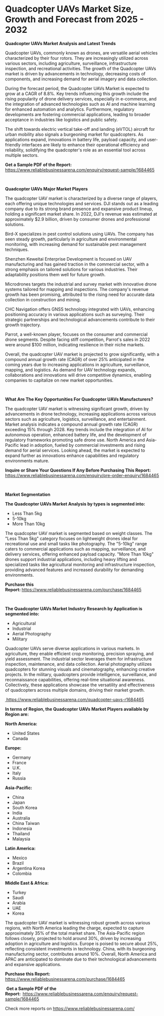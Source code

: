 <p><h1>Quadcopter UAVs Market Size, Growth and Forecast from 2025 - 2032</h1></p><p><strong>Quadcopter UAVs Market Analysis and Latest Trends</strong></p>
<p><p>Quadcopter UAVs, commonly known as drones, are versatile aerial vehicles characterized by their four rotors. They are increasingly utilized across various sectors, including agriculture, surveillance, infrastructure inspection, and recreational activities. The growth of the Quadcopter UAVs market is driven by advancements in technology, decreasing costs of components, and increasing demand for aerial imagery and data collection.</p><p>During the forecast period, the Quadcopter UAVs Market is expected to grow at a CAGR of 8.8%. Key trends influencing this growth include the rising popularity of drone delivery services, especially in e-commerce, and the integration of advanced technologies such as AI and machine learning for enhanced automation and analytics. Furthermore, regulatory developments are fostering commercial applications, leading to broader acceptance in industries like logistics and public safety.</p><p>The shift towards electric vertical take-off and landing (eVTOL) aircraft for urban mobility also signals a burgeoning market for quadcopters. As applications expand, innovations in battery life, payload capacity, and user-friendly interfaces are likely to enhance their operational efficiency and reliability, solidifying the quadcopter's role as an essential tool across multiple sectors.</p></p>
<p><strong>Get a Sample PDF of the Report:&nbsp;</strong> <a href="https://www.reliablebusinessarena.com/enquiry/request-sample/1684465?utm_campaign=3566&utm_medium=2&utm_source=Github&utm_content=ia&utm_term=26032025&utm_id=quadcopter-uavs">https://www.reliablebusinessarena.com/enquiry/request-sample/1684465</a></p>
<p>&nbsp;</p>
<p><strong>Quadcopter UAVs Major Market Players</strong></p>
<p><p>The quadcopter UAV market is characterized by a diverse range of players, each offering unique technologies and services. DJI stands out as a leading company due to its strong brand presence and expansive product lineup, holding a significant market share. In 2022, DJI's revenue was estimated at approximately $2.9 billion, driven by consumer drones and professional solutions.</p><p>Bird-X specializes in pest control solutions using UAVs. The company has seen steady growth, particularly in agriculture and environmental monitoring, with increasing demand for sustainable pest management techniques. </p><p>Shenzhen Keweitai Enterprise Development is focused on UAV manufacturing and has gained traction in the commercial sector, with a strong emphasis on tailored solutions for various industries. Their adaptability positions them well for future growth.</p><p>Microdrones targets the industrial and survey market with innovative drone systems tailored for mapping and inspections. The company's revenue growth has been promising, attributed to the rising need for accurate data collection in construction and mining.</p><p>CHC Navigation offers GNSS technology integrated with UAVs, enhancing positioning accuracy in various applications such as surveying. Their strategic partnerships and technological advancements contribute to their growth trajectory.</p><p>Parrot, a well-known player, focuses on the consumer and commercial drone segments. Despite facing stiff competition, Parrot's sales in 2022 were around $100 million, indicating resilience in their niche markets.</p><p>Overall, the quadcopter UAV market is projected to grow significantly, with a compound annual growth rate (CAGR) of over 25% anticipated in the coming years due to increasing applications in agriculture, surveillance, mapping, and logistics. As demand for UAV technology expands, collaborations and innovations will drive competitive dynamics, enabling companies to capitalize on new market opportunities.</p></p>
<p>&nbsp;</p>
<p><strong>What Are The Key Opportunities For Quadcopter UAVs Manufacturers?</strong></p>
<p><p>The quadcopter UAV market is witnessing significant growth, driven by advancements in drone technology, increasing applications across various sectors such as agriculture, logistics, surveillance, and entertainment. Market analysis indicates a compound annual growth rate (CAGR) exceeding 15% through 2028. Key trends include the integration of AI for autonomous operation, enhanced battery life, and the development of regulatory frameworks promoting safe drone use. North America and Asia-Pacific lead in adoption, fueled by commercial investments and rising demand for aerial services. Looking ahead, the market is expected to expand further as innovations enhance capabilities and regulatory environments mature.</p></p>
<p><strong>Inquire or Share Your Questions If Any Before Purchasing This Report:</strong> <a href="https://www.reliablebusinessarena.com/enquiry/pre-order-enquiry/1684465?utm_campaign=3566&utm_medium=2&utm_source=Github&utm_content=ia&utm_term=26032025&utm_id=quadcopter-uavs">https://www.reliablebusinessarena.com/enquiry/pre-order-enquiry/1684465</a></p>
<p>&nbsp;</p>
<p><strong>Market Segmentation</strong></p>
<p><strong>The Quadcopter UAVs Market Analysis by types is segmented into:</strong></p>
<p><ul><li>Less Than 5kg</li><li>5-10kg</li><li>More Than 10kg</li></ul></p>
<p><p>The quadcopter UAV market is segmented based on weight classes. The "Less Than 5kg" category focuses on lightweight drones ideal for recreational use and small tasks like photography. The "5-10kg" range caters to commercial applications such as mapping, surveillance, and delivery services, offering enhanced payload capacity. "More Than 10kg" drones support industrial applications, including heavy lifting and specialized tasks like agricultural monitoring and infrastructure inspection, providing advanced features and increased durability for demanding environments.</p></p>
<p><strong>Purchase this Report:&nbsp;</strong><a href="https://www.reliablebusinessarena.com/purchase/1684465?utm_campaign=3566&utm_medium=2&utm_source=Github&utm_content=ia&utm_term=26032025&utm_id=quadcopter-uavs">https://www.reliablebusinessarena.com/purchase/1684465</a></p>
<p>&nbsp;</p>
<p><strong>The Quadcopter UAVs Market Industry Research by Application is segmented into:</strong></p>
<p><ul><li>Agricultural</li><li>Industrial</li><li>Aerial Photography</li><li>Military</li></ul></p>
<p><p>Quadcopter UAVs serve diverse applications in various markets. In agriculture, they enable efficient crop monitoring, precision spraying, and yield assessment. The industrial sector leverages them for infrastructure inspection, maintenance, and data collection. Aerial photography utilizes quadcopters for stunning visuals and cinematography, enhancing creative projects. In the military, quadcopters provide intelligence, surveillance, and reconnaissance capabilities, offering real-time situational awareness. Collectively, these applications showcase the versatility and effectiveness of quadcopters across multiple domains, driving their market growth.</p></p>
<p><a href="https://www.reliablebusinessarena.com/quadcopter-uavs-r1684465?utm_campaign=3566&utm_medium=2&utm_source=Github&utm_content=ia&utm_term=26032025&utm_id=quadcopter-uavs">&nbsp;https://www.reliablebusinessarena.com/quadcopter-uavs-r1684465</a></p>
<p><strong>In terms of Region, the Quadcopter UAVs Market Players available by Region are:</strong></p>
<p>
    <p> <strong> North America: </strong>
        <ul>
            <li>United States</li>
            <li>Canada</li>
        </ul>
        </p> 
    <p> <strong> Europe: </strong>
        <ul>
            <li>Germany</li>
            <li>France</li>
            <li>U.K.</li>
            <li>Italy</li>
            <li>Russia</li>
        </ul>
        </p> 
    <p> <strong> Asia-Pacific: </strong>
        <ul>
            <li>China</li>
            <li>Japan</li>
            <li>South Korea</li>
            <li>India</li>
            <li>Australia</li>
            <li>China Taiwan</li>
            <li>Indonesia</li>
            <li>Thailand</li>
            <li>Malaysia</li>
        </ul>
        </p> 
    <p> <strong> Latin America: </strong>
        <ul>
            <li>Mexico</li>
            <li>Brazil</li>
            <li>Argentina Korea</li>
            <li>Colombia</li>
        </ul>
        </p> 
    <p> <strong> Middle East & Africa: </strong>
        <ul>
            <li>Turkey</li>
            <li>Saudi</li>
            <li>Arabia</li>
            <li>UAE</li>
            <li>Korea</li>
        </ul>
    </p>
    </p>
<p><p>The quadcopter UAV market is witnessing robust growth across various regions, with North America leading the charge, expected to capture approximately 35% of the total market share. The Asia-Pacific region follows closely, projected to hold around 30%, driven by increasing adoption in agriculture and logistics. Europe is poised to secure about 25%, reflecting consistent investments in technology. China, with its burgeoning manufacturing sector, contributes around 10%. Overall, North America and APAC are anticipated to dominate due to their technological advancements and expansive applications.</p></p>
<p><strong>Purchase this Report: </strong><a href="https://www.reliablebusinessarena.com/purchase/1684465?utm_campaign=3566&utm_medium=2&utm_source=Github&utm_content=ia&utm_term=26032025&utm_id=quadcopter-uavs">https://www.reliablebusinessarena.com/purchase/1684465</a></p>
<p>&nbsp;<strong>Get a Sample PDF of the Report:&nbsp;&nbsp;</strong><a href="https://www.reliablebusinessarena.com/enquiry/request-sample/1684465?utm_campaign=3566&utm_medium=2&utm_source=Github&utm_content=ia&utm_term=26032025&utm_id=quadcopter-uavs">https://www.reliablebusinessarena.com/enquiry/request-sample/1684465</a></p>
<p><strong></strong></p>
<p>Check more reports on <a href="https://www.reliablebusinessarena.com/?utm_campaign=3566&utm_medium=2&utm_source=Github&utm_content=ia&utm_term=26032025&utm_id=quadcopter-uavs">https://www.reliablebusinessarena.com/</a></p>